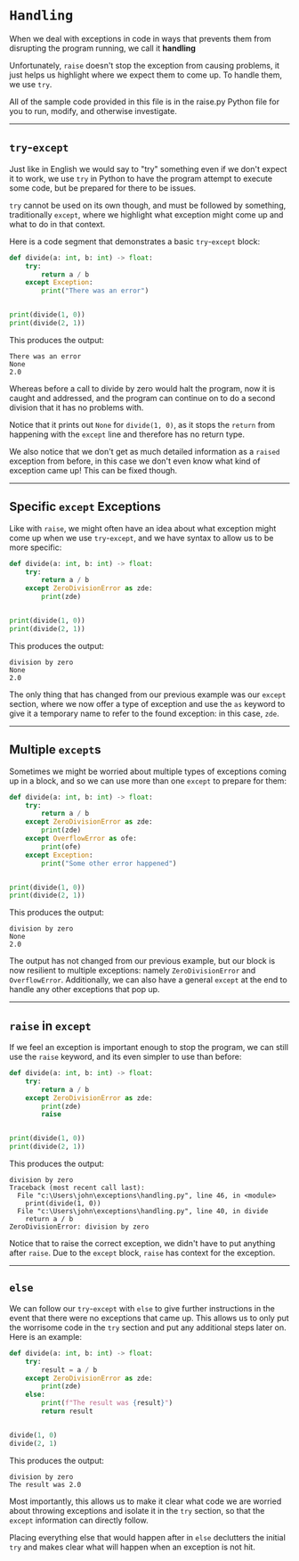 # `Handling`

When we deal with exceptions in code in ways that prevents them from disrupting the program running, we call it **handling**

Unfortunately, `raise` doesn't stop the exception from causing problems, it just helps us highlight where we expect them to come up. To handle them, we use `try`.

All of the sample code provided in this file is in the raise.py Python file for you to run, modify, and otherwise investigate.

---

## `try`-`except`

Just like in English we would say to "try" something even if we don't expect it to work, we use `try` in Python to have the program attempt to execute some code, but be prepared for there to be issues.

`try` cannot be used on its own though, and must be followed by something, traditionally `except`, where we highlight what exception might come up and what to do in that context.

Here is a code segment that demonstrates a basic `try`-`except` block:

```python
def divide(a: int, b: int) -> float:
    try:
        return a / b
    except Exception:
        print("There was an error")


print(divide(1, 0))
print(divide(2, 1))
```

This produces the output:

```
There was an error
None
2.0
```

Whereas before a call to divide by zero would halt the program, now it is caught and addressed, and the program can continue on to do a second division that it has no problems with.

Notice that it prints out `None` for `divide(1, 0)`, as it stops the `return` from happening with the `except` line and therefore has no return type.

We also notice that we don't get as much detailed information as a `raised` exception from before, in this case we don't even know what kind of exception came up! This can be fixed though.

---

## Specific `except` Exceptions

Like with `raise`, we might often have an idea about what exception might come up when we use `try`-`except`, and we have syntax to allow us to be more specific:

```python
def divide(a: int, b: int) -> float:
    try:
        return a / b
    except ZeroDivisionError as zde:
        print(zde)


print(divide(1, 0))
print(divide(2, 1))
```

This produces the output:

```
division by zero
None
2.0
```

The only thing that has changed from our previous example was our `except` section, where we now offer a type of exception and use the `as` keyword to give it a temporary name to refer to the found exception: in this case, `zde`.

---

## Multiple `except`s

Sometimes we might be worried about multiple types of exceptions coming up in a block, and so we can use more than one `except` to prepare for them:

```python
def divide(a: int, b: int) -> float:
    try:
        return a / b
    except ZeroDivisionError as zde:
        print(zde)
    except OverflowError as ofe:
        print(ofe)
    except Exception:
        print("Some other error happened")


print(divide(1, 0))
print(divide(2, 1))
```

This produces the output:

```
division by zero
None
2.0
```

The output has not changed from our previous example, but our block is now resilient to multiple exceptions: namely `ZeroDivisionError` and `OverflowError`. Additionally, we can also have a general `except` at the end to handle any other exceptions that pop up.

---

## `raise` in `except`

If we feel an exception is important enough to stop the program, we can still use the `raise` keyword, and its even simpler to use than before:

```python
def divide(a: int, b: int) -> float:
    try:
        return a / b
    except ZeroDivisionError as zde:
        print(zde)
        raise


print(divide(1, 0))
print(divide(2, 1))
```

This produces the output:

```
division by zero
Traceback (most recent call last):
  File "c:\Users\john\exceptions\handling.py", line 46, in <module>
    print(divide(1, 0))
  File "c:\Users\john\exceptions\handling.py", line 40, in divide
    return a / b
ZeroDivisionError: division by zero
```

Notice that to raise the correct exception, we didn't have to put anything after `raise`. Due to the `except` block, `raise` has context for the exception.

---

## `else`

We can follow our `try`-`except` with `else` to give further instructions in the event that there were no exceptions that came up. This allows us to only put the worrisome code in the `try` section and put any additional steps later on. Here is an example:

```python
def divide(a: int, b: int) -> float:
    try:
        result = a / b
    except ZeroDivisionError as zde:
        print(zde)
    else:
        print(f"The result was {result}")
        return result


divide(1, 0)
divide(2, 1)
```

This produces the output:

```
division by zero
The result was 2.0
```

Most importantly, this allows us to make it clear what code we are worried about throwing exceptions and isolate it in the `try` section, so that the `except` information can directly follow.

Placing everything else that would happen after in `else` declutters the initial `try` and makes clear what will happen when an exception is not hit.

